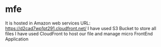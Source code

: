 # mfe
It is hosted in Amazon web services URL: https://d2cad7wp1pt291.cloudfront.net/
I have used S3 Bucket to store all files
I have used CloudFront to host our file and manage micro FrontEnd Application
